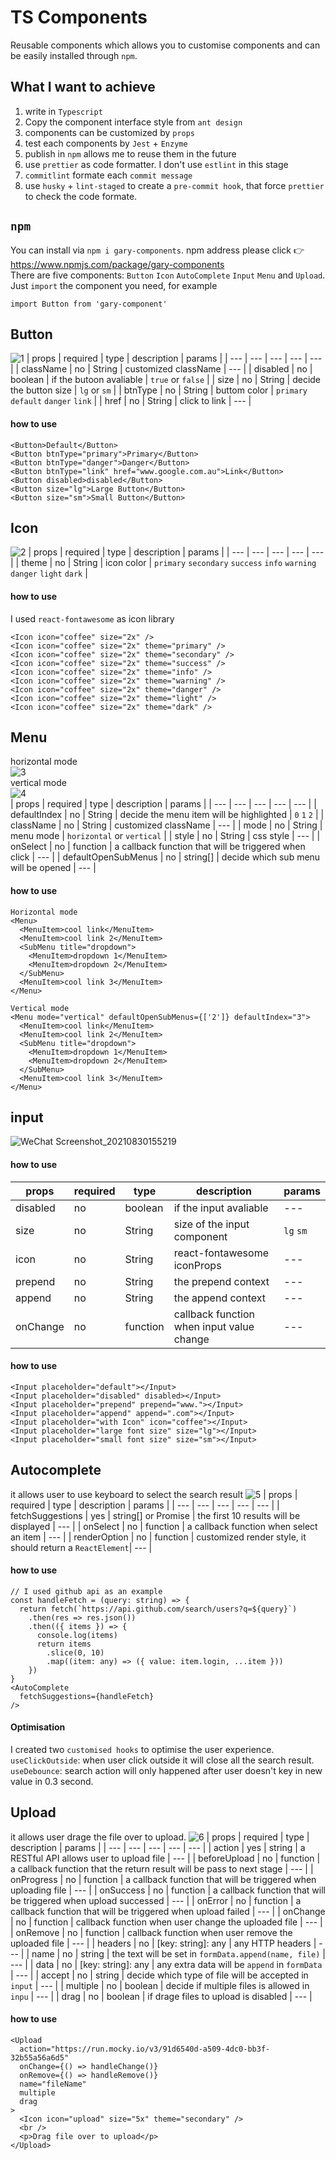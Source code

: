 # TS Components
Reusable components which allows you to customise components and can be easily installed through `npm`. 

## What I want to achieve
1. write in `Typescript`
2. Copy the component interface style from `ant design`
3. components can be customized by `props`
4. test each components by `Jest` + `Enzyme`
5. publish in `npm` allows me to reuse them in the future
6. use `prettier` as code formatter. I don't use `estlint` in this stage
7. `commitlint` formate each `commit message`
8. use `husky` + `lint-staged` to create a `pre-commit hook`, that force `prettier` to check the code formate.

## `npm`
You can install via `npm i gary-components`. npm address please click :point_right: https://www.npmjs.com/package/gary-components  
There are five components: `Button` `Icon` `AutoComplete` `Input` `Menu` and `Upload`.
Just `import` the component you need, for example
```
import Button from 'gary-component'
```

## Button
![1](https://user-images.githubusercontent.com/72715709/131286861-f3c3fe57-2d44-44c1-bd63-6c57c99d0b0d.gif) 
| props | required | type | description | params |
| --- | --- | --- | --- | --- |
| className | no | String | customized className | --- |
| disabled | no | boolean | if the butoon avaliable | `true` or `false` |
| size | no | String | decide the button size | `lg` or `sm` |
| btnType | no | String | buttom color |  `primary` `default` `danger` `link` |
| href | no | String | click to link |  --- |
#### how to use
```
<Button>Default</Button>
<Button btnType="primary">Primary</Button>
<Button btnType="danger">Danger</Button>
<Button btnType="link" href="www.google.com.au">Link</Button>
<Button disabled>disabled</Button>
<Button size="lg">Large Button</Button>
<Button size="sm">Small Button</Button>
```

## Icon
![2](https://user-images.githubusercontent.com/72715709/131287989-8ffac5b8-09e9-4335-9c52-a2fe65c62d5f.gif)
| props | required | type | description | params |
| --- | --- | --- | --- | --- |
| theme | no | String | icon color | `primary` `secondary` `success` `info` `warning` `danger` `light` `dark` |
#### how to use
I used `react-fontawesome` as icon library
```
<Icon icon="coffee" size="2x" />
<Icon icon="coffee" size="2x" theme="primary" />
<Icon icon="coffee" size="2x" theme="secondary" />
<Icon icon="coffee" size="2x" theme="success" />
<Icon icon="coffee" size="2x" theme="info" />
<Icon icon="coffee" size="2x" theme="warning" />
<Icon icon="coffee" size="2x" theme="danger" />
<Icon icon="coffee" size="2x" theme="light" />
<Icon icon="coffee" size="2x" theme="dark" />
```

## Menu
horizontal mode  
![3](https://user-images.githubusercontent.com/72715709/131288508-baf37300-0429-4a5f-a5a6-fb256b6a3c88.gif)  
vertical mode  
![4](https://user-images.githubusercontent.com/72715709/131288783-397256e6-97bf-412a-b0bd-07e11362127b.gif)  
| props | required | type | description | params |
| --- | --- | --- | --- | --- |
| defaultIndex | no | String | decide the menu item will be highlighted | `0` `1` `2` |
| className | no | String | customized className | --- |
| mode | no | String | menu mode | `horizontal` or `vertical` |
| style | no | String | css style |  --- |
| onSelect | no | function | a callback function that will be triggered when click |  --- |
| defaultOpenSubMenus | no | string[] | decide which sub menu will be opened  |  --- |
#### how to use
```
Horizontal mode
<Menu>
  <MenuItem>cool link</MenuItem>
  <MenuItem>cool link 2</MenuItem>
  <SubMenu title="dropdown">
    <MenuItem>dropdown 1</MenuItem>
    <MenuItem>dropdown 2</MenuItem>
  </SubMenu>
  <MenuItem>cool link 3</MenuItem>
</Menu>
```
```
Vertical mode
<Menu mode="vertical" defaultOpenSubMenus={['2']} defaultIndex="3">
  <MenuItem>cool link</MenuItem>
  <MenuItem>cool link 2</MenuItem>
  <SubMenu title="dropdown">
    <MenuItem>dropdown 1</MenuItem>
    <MenuItem>dropdown 2</MenuItem>
  </SubMenu>
  <MenuItem>cool link 3</MenuItem>
</Menu>
```

## input
![WeChat Screenshot_20210830155219](https://user-images.githubusercontent.com/72715709/131291645-cae171ef-943f-4c15-a795-7d73454ae46f.png)
#### how to use
| props | required | type | description | params |
| --- | --- | --- | --- | --- |
| disabled | no | boolean | if the input avaliable | --- |
| size | no | String | size of the input component | `lg` `sm` |
| icon | no | String | react-fontawesome iconProps | --- |
| prepend | no | String | the prepend context |  --- |
| append | no | String | the append context |  --- |
| onChange | no | function | callback function when input value change  |  --- |
#### how to use
```
<Input placeholder="default"></Input>
<Input placeholder="disabled" disabled></Input>
<Input placeholder="prepend" prepend="www."></Input>
<Input placeholder="append" append=".com"></Input>
<Input placeholder="with Icon" icon="coffee"></Input>
<Input placeholder="large font size" size="lg"></Input>
<Input placeholder="small font size" size="sm"></Input>
```

## Autocomplete
it allows user to use keyboard to select the search result
![5](https://user-images.githubusercontent.com/72715709/131292466-c9a9c9ce-6973-444f-8da6-8fca4e85d96c.gif)
| props | required | type | description | params |
| --- | --- | --- | --- | --- |
| fetchSuggestions | yes | string[] or Promise | the first 10 results will be displayed | --- |
| onSelect | no | function | a callback function when select an item | --- |
| renderOption | no | function | customized render style, it should return a `ReactElement`| --- |
#### how to use
```
// I used github api as an example
const handleFetch = (query: string) => {
  return fetch(`https://api.github.com/search/users?q=${query}`)
    .then(res => res.json())
    .then(({ items }) => {
      console.log(items)
      return items
        .slice(0, 10)
        .map((item: any) => ({ value: item.login, ...item }))
    })
}
<AutoComplete
  fetchSuggestions={handleFetch}
/>

```
#### Optimisation
I created two `customised hooks` to optimise the user experience.  
`useClickOutside`: when user click outside it will close all the search result.  
`useDebounce`: search action will only happened after user doesn't key in new value in 0.3 second.

## Upload
it allows user drage the file over to upload.
![6](https://user-images.githubusercontent.com/72715709/131293507-83accdcc-5f65-47b4-a232-2e992a8b19a9.gif)
| props | required | type | description | params |
| --- | --- | --- | --- | --- |
| action | yes | string | a RESTful API allows user to upload file  | --- |
| beforeUpload | no | function | a callback function that the return result will be pass to next stage | --- |
| onProgress | no | function | a callback function that will be triggered when uploading file | --- |
| onSuccess | no | function | a callback function that will be triggered when upload successed |  --- |
| onError | no | function | a callback function that will be triggered when upload failed |  --- |
| onChange | no | function | callback function when user change the uploaded file  |  --- |
| onRemove | no | function | callback function when user remove the uploaded file  |  --- |
| headers | no | [key: string]: any | any HTTP headers  |  --- |
| name | no | string | the text will be set in `formData.append(name, file)`  |  --- |
| data | no | [key: string]: any | any extra data will be `append` in `formData`  |  --- |
| accept | no | string | decide which type of file will be accepted in `input`  |  --- |
| multiple | no | boolean | decide if multiple files is allowed in `inpu`  |  --- |
| drag | no | boolean | if drage files to upload is disabled |  --- |
#### how to use
```
<Upload
  action="https://run.mocky.io/v3/91d6540d-a509-4dc0-bb3f-32b55a56a6d5"
  onChange={() => handleChange()}
  onRemove={() => handleRemove()}
  name="fileName"
  multiple
  drag
>
  <Icon icon="upload" size="5x" theme="secondary" />
  <br />
  <p>Drag file over to upload</p>
</Upload>
```


